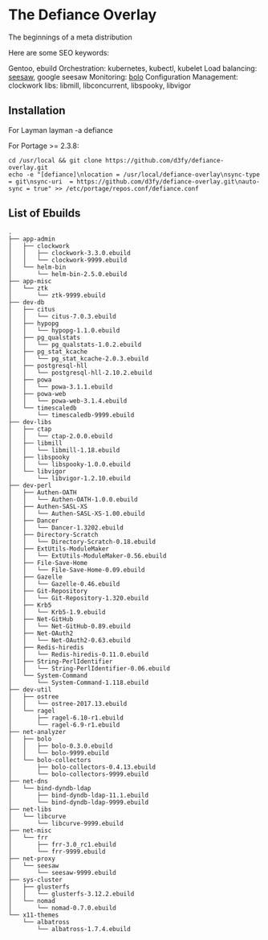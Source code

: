 # The Defiance Overlay

The beginnings of a meta distribution

Here are some SEO keywords:

Gentoo, ebuild
Orchestration: kubernetes, kubectl, kubelet
Load balancing: [seesaw](https://github.com/google/seesaw), google seesaw
Monitoring: [bolo](https://github.com/bolo)
Configuration Management: clockwork
libs: libmill, libconcurrent, libspooky, libvigor



## Installation

For Layman
	layman -a defiance

For Portage >= 2.3.8:

	cd /usr/local && git clone https://github.com/d3fy/defiance-overlay.git
	echo -e "[defiance]\nlocation = /usr/local/defiance-overlay\nsync-type = git\nsync-uri  = https://github.com/d3fy/defiance-overlay.git\nauto-sync = true" >> /etc/portage/repos.conf/defiance.conf

## List of Ebuilds

    .
    ├── app-admin
    │   ├── clockwork
    │   │   ├── clockwork-3.3.0.ebuild
    │   │   └── clockwork-9999.ebuild
    │   └── helm-bin
    │       └── helm-bin-2.5.0.ebuild
    ├── app-misc
    │   └── ztk
    │       └── ztk-9999.ebuild
    ├── dev-db
    │   ├── citus
    │   │   └── citus-7.0.3.ebuild
    │   ├── hypopg
    │   │   └── hypopg-1.1.0.ebuild
    │   ├── pg_qualstats
    │   │   └── pg_qualstats-1.0.2.ebuild
    │   ├── pg_stat_kcache
    │   │   └── pg_stat_kcache-2.0.3.ebuild
    │   ├── postgresql-hll
    │   │   └── postgresql-hll-2.10.2.ebuild
    │   ├── powa
    │   │   └── powa-3.1.1.ebuild
    │   ├── powa-web
    │   │   └── powa-web-3.1.4.ebuild
    │   └── timescaledb
    │       └── timescaledb-9999.ebuild
    ├── dev-libs
    │   ├── ctap
    │   │   └── ctap-2.0.0.ebuild
    │   ├── libmill
    │   │   └── libmill-1.18.ebuild
    │   ├── libspooky
    │   │   └── libspooky-1.0.0.ebuild
    │   └── libvigor
    │       └── libvigor-1.2.10.ebuild
    ├── dev-perl
    │   ├── Authen-OATH
    │   │   └── Authen-OATH-1.0.0.ebuild
    │   ├── Authen-SASL-XS
    │   │   └── Authen-SASL-XS-1.00.ebuild
    │   ├── Dancer
    │   │   └── Dancer-1.3202.ebuild
    │   ├── Directory-Scratch
    │   │   └── Directory-Scratch-0.18.ebuild
    │   ├── ExtUtils-ModuleMaker
    │   │   └── ExtUtils-ModuleMaker-0.56.ebuild
    │   ├── File-Save-Home
    │   │   └── File-Save-Home-0.09.ebuild
    │   ├── Gazelle
    │   │   └── Gazelle-0.46.ebuild
    │   ├── Git-Repository
    │   │   └── Git-Repository-1.320.ebuild
    │   ├── Krb5
    │   │   └── Krb5-1.9.ebuild
    │   ├── Net-GitHub
    │   │   └── Net-GitHub-0.89.ebuild
    │   ├── Net-OAuth2
    │   │   └── Net-OAuth2-0.63.ebuild
    │   ├── Redis-hiredis
    │   │   └── Redis-hiredis-0.11.0.ebuild
    │   ├── String-PerlIdentifier
    │   │   └── String-PerlIdentifier-0.06.ebuild
    │   └── System-Command
    │       └── System-Command-1.118.ebuild
    ├── dev-util
    │   ├── ostree
    │   │   └── ostree-2017.13.ebuild
    │   └── ragel
    │       ├── ragel-6.10-r1.ebuild
    │       └── ragel-6.9-r1.ebuild
    ├── net-analyzer
    │   ├── bolo
    │   │   ├── bolo-0.3.0.ebuild
    │   │   └── bolo-9999.ebuild
    │   └── bolo-collectors
    │       ├── bolo-collectors-0.4.13.ebuild
    │       └── bolo-collectors-9999.ebuild
    ├── net-dns
    │   └── bind-dyndb-ldap
    │       ├── bind-dyndb-ldap-11.1.ebuild
    │       └── bind-dyndb-ldap-9999.ebuild
    ├── net-libs
    │   └── libcurve
    │       └── libcurve-9999.ebuild
    ├── net-misc
    │   └── frr
    │       ├── frr-3.0_rc1.ebuild
    │       └── frr-9999.ebuild
    ├── net-proxy
    │   └── seesaw
    │       └── seesaw-9999.ebuild
    ├── sys-cluster
    │   ├── glusterfs
    │   │   └── glusterfs-3.12.2.ebuild
    │   └── nomad
    │       └── nomad-0.7.0.ebuild
    └── x11-themes
        └── albatross
            └── albatross-1.7.4.ebuild
